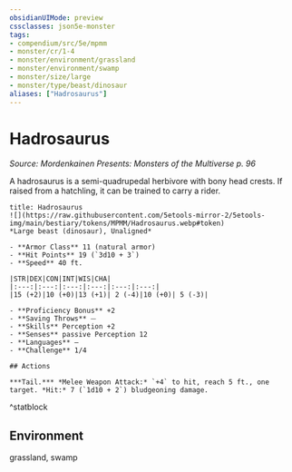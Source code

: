 ```yaml
---
obsidianUIMode: preview
cssclasses: json5e-monster
tags:
- compendium/src/5e/mpmm
- monster/cr/1-4
- monster/environment/grassland
- monster/environment/swamp
- monster/size/large
- monster/type/beast/dinosaur
aliases: ["Hadrosaurus"]
---
```

# Hadrosaurus
*Source: Mordenkainen Presents: Monsters of the Multiverse p. 96*  

A hadrosaurus is a semi-quadrupedal herbivore with bony head crests. If raised from a hatchling, it can be trained to carry a rider.

```ad-statblock
title: Hadrosaurus
![](https://raw.githubusercontent.com/5etools-mirror-2/5etools-img/main/bestiary/tokens/MPMM/Hadrosaurus.webp#token)
*Large beast (dinosaur), Unaligned*

- **Armor Class** 11 (natural armor)
- **Hit Points** 19 (`3d10 + 3`)
- **Speed** 40 ft.

|STR|DEX|CON|INT|WIS|CHA|
|:---:|:---:|:---:|:---:|:---:|:---:|
|15 (+2)|10 (+0)|13 (+1)| 2 (-4)|10 (+0)| 5 (-3)|

- **Proficiency Bonus** +2
- **Saving Throws** ⏤
- **Skills** Perception +2
- **Senses** passive Perception 12
- **Languages** —
- **Challenge** 1/4

## Actions

***Tail.*** *Melee Weapon Attack:* `+4` to hit, reach 5 ft., one target. *Hit:* 7 (`1d10 + 2`) bludgeoning damage.
```
^statblock

## Environment

grassland, swamp
